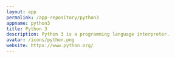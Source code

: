 ```yaml
---
layout: app
permalink: /app-repository/python3
appname: python3
title: Python 3
description: Python 3 is a programming language interpreter.
avatar: /icons/python.png
website: https://www.python.org/
---
```


